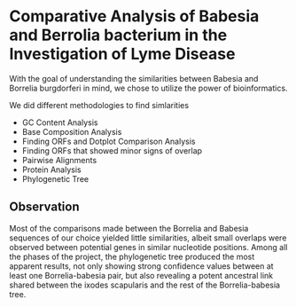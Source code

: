 # Comparative Analysis of Babesia and Berrolia bacterium in the Investigation of Lyme Disease
With the goal of understanding the similarities between Babesia and Borrelia burgdorferi in mind, we chose to utilize the power of bioinformatics. 

We did different methodologies to find simlarities
- GC Content Analysis
- Base Composition Analysis
- Finding ORFs and Dotplot Comparison Analysis
- Finding ORFs that showed minor signs of overlap
- Pairwise Alignments
- Protein Analysis
- Phylogenetic Tree

## Observation
Most of the comparisons made between the Borrelia and Babesia sequences of our choice yielded little similarities, albeit small overlaps were observed between potential genes in similar nucleotide positions. Among all the phases of the project, the phylogenetic tree produced the most apparent results, not only showing strong confidence values between at least one Borrelia-babesia pair, but also revealing a potent ancestral link shared between the ixodes scapularis and the rest of the Borrelia-babesia tree. 
